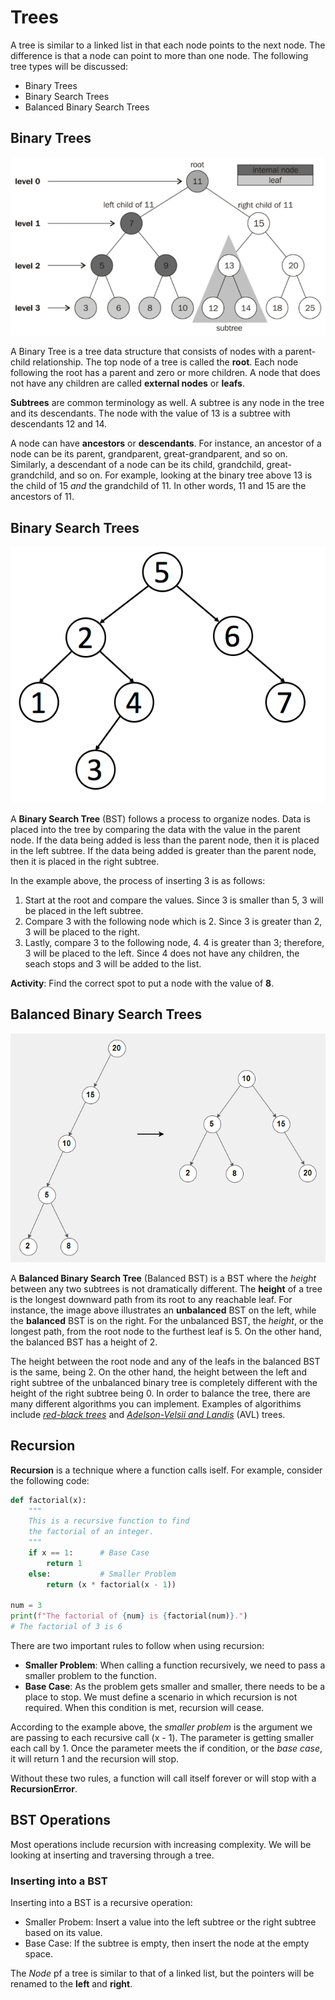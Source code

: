 # Trees

A tree is similar to a linked list in that each node points to the next node. The difference is that a node can point to more than one node. The following tree types will be discussed:
- Binary Trees
- Binary Search Trees
- Balanced Binary Search Trees

## Binary Trees
![Image of Binary Tree](images/binary-tree-illustration.png)

A Binary Tree is a tree data structure that consists of nodes with a parent-child relationship. The top node of a tree is called the **root**. Each node following the root has a parent and zero or more children. A node that does not have any children are called **external nodes** or **leafs**.

**Subtrees** are common terminology as well. A subtree is any node in the tree and its descendants. The node with the value of 13 is a subtree with descendants 12 and 14.

A node can have **ancestors** or **descendants**. For instance, an ancestor of a node can be its parent, grandparent, great-grandparent, and so on. Similarly, a descendant of a node can be its child, grandchild, great-grandchild, and so on. For example, looking at the binary tree above 13 is the child of 15 *and* the grandchild of 11. In other words, 11 and 15 are the ancestors of 11.

## Binary Search Trees
![Image of Binary Search Tree](images/binary-search-tree-illustration.jpg)

A **Binary Search Tree** (BST) follows a process to organize nodes. Data is placed into the tree by comparing the data with the value in the parent node. If the data being added is less than the parent node, then it is placed in the left subtree. If the data being added is greater than the parent node, then it is placed in the right subtree. 

In the example above, the process of inserting 3 is as follows:
1. Start at the root and compare the values. Since 3 is smaller than 5, 3 will be placed in the left subtree.
2. Compare 3 with the following node which is 2. Since 3 is greater than 2, 3 will be placed to the right.
3. Lastly, compare 3 to the following node, 4. 4 is greater than 3; therefore, 3 will be placed to the left. Since 4 does not have any children, the seach stops and 3 will be added to the list.

**Activity**: Find the correct spot to put a node with the value of **8**.

## Balanced Binary Search Trees
![Image of Balanced Binary Search Tree](images/balanced-tree-illustration.png)

A **Balanced Binary Search Tree** (Balanced BST) is a BST where the *height* between any two subtrees is not dramatically different. The **height** of a tree is the longest downward path from its root to any reachable leaf. For instance, the image above illustrates an **unbalanced** BST on the left, while the **balanced** BST is on the right. For the unbalanced BST, the *height*, or the longest path, from the root node to the furthest leaf is 5. On the other hand, the balanced BST has a height of 2. 

The height between the root node and any of the leafs in the balanced BST is the same, being 2. On the other hand, the height between the left and right subtree of the unbalanced binary tree is completely different with the height of the right subtree being 0. In order to balance the tree, there are many different algorithms you can implement. Examples of algorithims include *[red-black trees](https://www.topcoder.com/thrive/articles/An%20Introduction%20to%20Binary%20Search%20and%20Red-Black%20Trees)* and *[Adelson-Velsii and Landis](https://www.tutorialspoint.com/data_structures_algorithms/avl_tree_algorithm.htm)* (AVL) trees.

## Recursion
**Recursion** is a technique where a function calls iself. For example, consider the following code:

```python
def factorial(x):
    """
    This is a recursive function to find 
    the factorial of an integer.
    """
    if x == 1:      # Base Case 
        return 1
    else:           # Smaller Problem
        return (x * factorial(x - 1))

num = 3
print(f"The factorial of {num} is {factorial(num)}.")
# The factorial of 3 is 6
```
There are two important rules to follow when using recursion:
- **Smaller Problem**: When calling a function recursively, we need to pass a smaller problem to the function.
- **Base Case**: As the problem gets smaller and smaller, there needs to be a place to stop. We must define a scenario in which recursion is not required. When this condition is met, recursion will cease. 

According to the example above, the *smaller problem* is the argument we are passing to each recursive call (x - 1). The parameter is getting smaller each call by 1. Once the parameter meets the if condition, or the *base case*, it will return 1 and the recursion will stop. 

Without these two rules, a function will call itself forever or will stop with a **RecursionError**. 

## BST Operations
Most operations include recursion with increasing complexity. We will be looking at inserting and traversing through a tree.

### Inserting into a BST
Inserting into a BST is a recursive operation:
- Smaller Probem: Insert a value into the left subtree or the right subtree based on its value.
- Base Case: If the subtree is empty, then insert the node at the empty space.

The *Node* pf a tree is similar to that of a linked list, but the pointers will be renamed to the **left** and **right**.





